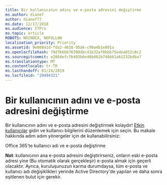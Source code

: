 ```yaml
---
title: Bir kullanıcının adını ve e-posta adresini değiştirme
ms.author: dianef
author: dianef77
ms.date: 12/17/2018
ms.audience: ITPro
ms.topic: article
ROBOTS: NOINDEX, NOFOLLOW
localization_priority: Priority
ms.assetid: 9e00841d-fda2-4610-95a6-c99a4b1e891a
ms.openlocfilehash: 79d7b6bb76398dbc41b32af0bbb75edea652c8c2
ms.sourcegitcommit: e2864efcfb493b6e46b662b746661a61232bdba7
ms.translationtype: MT
ms.contentlocale: tr-TR
ms.lasthandoff: 01/24/2019
ms.locfileid: "29494321"
---
```

# <a name="change-a-users-name-and-email-address"></a>Bir kullanıcının adını ve e-posta adresini değiştirme

Bir kullanıcının adını ve e-posta adresini değiştirmek kolaydır! [Etkin kullanıcılar](https://support.office.com/article/https://portal.office.com/adminportal/home.aspx#/users) gidin ve kullanıcı bilgilerini düzenlemek için seçin. Bu makale hakkında adım adım yönergeler için de kullanabilirsiniz: 
  
Office 365'te kullanıcı adı ve e-posta değiştirme
  
 **Not**: kullanıcının ana e-posta adresini değiştirirseniz, onların eski e-posta adresi yine (Bu otomatik olarak gerçekleşir) e-posta almak için geçerli olacaktır. Ayrıca, kuruluşunuzun karma durumdaysa, tüm e-posta ve kullanıcı adı değişiklikleri yerinde Active Directory'de yapılan ve daha sonra eşitlenen bulut için gerekir. 
  

